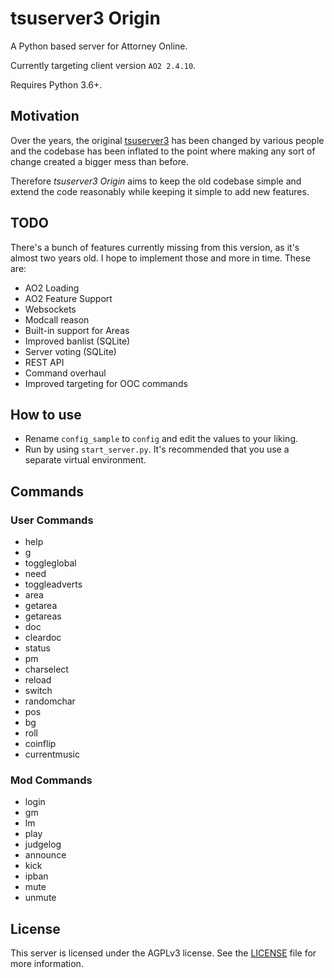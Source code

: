# tsuserver3 Origin

A Python based server for Attorney Online.

Currently targeting client version `AO2 2.4.10`.

Requires Python 3.6+.

## Motivation

Over the years, the original [tsuserver3](https://github.com/AttorneyOnlineVidya/tsuserver3) has been changed by various people and the codebase
has been inflated to the point where making any sort of change created a bigger mess than before.

Therefore *tsuserver3 Origin* aims to keep the old codebase simple and extend the code reasonably
while keeping it simple to add new features.

## TODO

There's a bunch of features currently missing from this version, as it's almost two years old.
I hope to implement those and more in time. These are:

* AO2 Loading
* AO2 Feature Support
* Websockets
* Modcall reason
* Built-in support for Areas
* Improved banlist (SQLite)
* Server voting (SQLite)
* REST API
* Command overhaul
* Improved targeting for OOC commands


## How to use

* Rename `config_sample` to `config` and edit the values to your liking.  
* Run by using `start_server.py`. It's recommended that you use a separate virtual environment.

## Commands

### User Commands

* help
* g
* toggleglobal
* need
* toggleadverts
* area
* getarea
* getareas
* doc
* cleardoc
* status
* pm
* charselect
* reload
* switch
* randomchar
* pos
* bg
* roll
* coinflip
* currentmusic

### Mod Commands

* login
* gm
* lm
* play
* judgelog
* announce
* kick
* ipban
* mute
* unmute

## License

This server is licensed under the AGPLv3 license. See the
[LICENSE](LICENSE.md) file for more information.